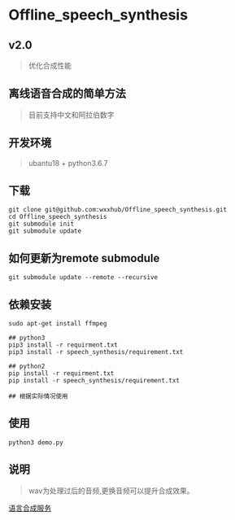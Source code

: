 # Offline_speech_synthesis

## v2.0
> 优化合成性能

## 离线语音合成的简单方法
> 目前支持中文和阿拉伯数字  

## 开发环境
> ubantu18 + python3.6.7  

## 下载
```
git clone git@github.com:wxxhub/Offline_speech_synthesis.git
cd Offline_speech_synthesis
git submodule init
git submodule update
```

## 如何更新为remote submodule
```
git submodule update --remote --recursive
```

## 依赖安装
```shell
sudo apt-get install ffmpeg

## python3
pip3 install -r requirment.txt 
pip3 install -r speech_synthesis/requirement.txt

## python2
pip install -r requirment.txt  
pip install -r speech_synthesis/requirement.txt

## 根据实际情况使用
```

## 使用
```shell   
python3 demo.py   
```  

## 说明
> wav为处理过后的音频,更换音频可以提升合成效果。 

[语言合成服务](https://github.com/wxxhub/SpeechSynthesisServer)
